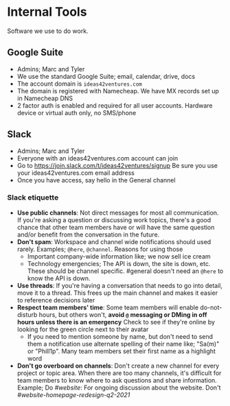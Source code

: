 # Internal Tools

Software we use to do work.

## Google Suite

- Admins; Marc and Tyler
- We use the standard Google Suite; email, calendar, drive, docs
- The account domain is `ideas42ventures.com`
- The domain is registered with Namecheap. We have MX records set up in Namecheap DNS
- 2 factor auth is enabled and required for all user accounts. Hardware device or virtual auth only, no SMS/phone

## Slack

- Admins; Marc and Tyler
- Everyone with an ideas42ventures.com account can join
- Go to https://join.slack.com/t/ideas42ventures/signup Be sure you use your ideas42ventures.com email address
- Once you have access, say hello in the General channel

### Slack etiquette
- **Use public channels**: Not direct messages for most all communication. If you're asking a question or discussing work topics, there's a good chance that other team members have or will have the same question and/or benefit from the conversation in the future.
- **Don't spam**: Workspace and channel wide notifications should used rarely. Examples; `@here`, `@channel`. Reasons for using those
  - Important company-wide information like; we now sell ice cream
  - Technology emergencies; The API is down, the site is down, etc. These should be channel specific. #general doesn't need an `@here` to know the API is down.
- **Use threads**: If you're having a conversation that needs to go into detail, move it to a thread. This frees up the main channel and makes it easier to reference decisions later
- **Respect team members' time**: Some team members will enable do-not-disturb hours, but others won't, **avoid `@` messaging or DMing in off hours unless there is an emergency** Check to see if they're online by looking for the green circle next to their avatar
  - If you need to mention someone by name, but don't need to send them a notification use alternate spelling of their name like; "Sa(m)" or "Phill1p". Many team members set their first name as a highlight word
- **Don't go overboard on channels**: Don't create a new channel for every project or topic area. When there are too many channels, it's difficult for team members to know where to ask questions and share information. Example; Do *#website*: For ongoing discussion about the website. Don't *#website-homepage-redesign-q2-2021*
